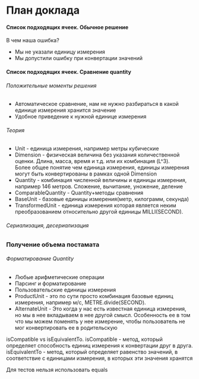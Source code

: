 # План доклада

#### Список подходящих ячеек. Обычное решение
В чем наша ошибка?

- Мы не указали единицу измерения
- Мы допустили ошибку при конвертации значений

#### Список подходящих ячеек. Сравнение quantity
###### Положительные моменты решения
- Автоматическое сравнение, нам не нужно разбираться в какой единице измерения хранится значение
- Удобное приведение к нужной единице измерения

###### Теория
- Unit - единица измерения, например метры кубические
- Dimension - физическая величина без указания количественной оценки. Длина, масса, время и т.д. или их комбинация (L^3). <br> Более общее понятие чем единица измерения, единицы измерения могут быть конвертированы в рамках одной Dimension
- Quantity - комбинация численной величины и единицы измерения, например 146 метров. Сложение, вычитание, уножение, деление
- ComparableQuantity - Quantity+методы сравнения
- BaseUnit - базовые единицы измерения(метр, килограмм, секунда)
- TransformedUnit - единица измерения которая является неким преобразованием относительно другой единицы MILLI(SECOND).

###### Сериализация, десериализация

### Получение объема постамата

###### Форматирование Quantity


#### 
- Любые арифметические операции
- Парсинг и форматирование
- Пользовательские единицы измерения
- ProductUnit - это по сути просто комбинация базовые единиц измерения, например м/с, METRE.divide(SECOND).
- AlternateUnit - Это когда у нас есть известная единица измерения, но мы в нее вкладываем в нее другой смысл. Особенность  ее в том что мы можем поменять у нее измерение, чтобы пользователь не мог конвертировать ее в родительскую

isCompatible vs isEquivalentTo.
isCompatible - метод, который определяет способность единиц измерения к конвертации друг в друга.
isEquivalentTo - метод, который определяет равенство значений, в соответствие с единицами измерения, в которых эти значения хранятся

Для тестов нельзя использовать equals